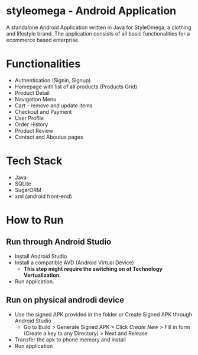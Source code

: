 # styleomega - Android Application
 
A standalone Android Application written in Java for StyleOmega, a clothing and lifestyle brand.
The application consists of all basic functionalities for a ecommerce based enterprise.

# Functionalities
- Authentication (Signin, Signup)
- Homepage with list of all products (Products Grid)
- Product Detail
- Navigation Menu
- Cart - remove and update items
- Checkout and Payment
- User Profile
- Order History 
- Product Review 
- Contact and Aboutus pages

# Tech Stack

- Java
- SQLite
- SugarORM
- xml (android front-end)

# How to Run
## Run through Android Studio

- Install Android Studio
- Install a compatible AVD (Android Virtual Device) 
   - **This step might require the switching on of Technology Vertualization.**
- Run application.

## Run on physical androdi device

- Use the signed APK provided in the folder or Create Signed APK through Android Studio
  - Go to Build > Generate Signed APK > Click _Create New_ > Fill in form (Create a key to any Directory) > Next and Release
- Transfer the apk to phone memory and install 
- Run application
      
